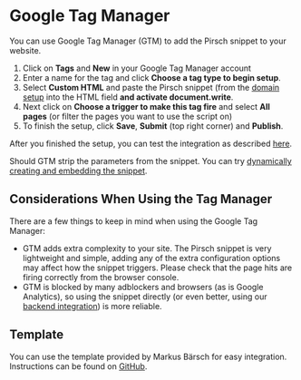 # Google Tag Manager

You can use Google Tag Manager (GTM) to add the Pirsch snippet to your website.

1. Click on **Tags** and **New** in your Google Tag Manager account
2. Enter a name for the tag and click **Choose a tag type to begin setup**.
3. Select **Custom HTML** and paste the Pirsch snippet (from the [domain setup](/get-started/frontend-integration#add-pirsch-to-your-website) into the HTML field **and activate document.write**.
4. Next click on **Choose a trigger to make this tag fire** and select **All pages** (or filter the pages you want to use the script on)
5. To finish the setup, click **Save**, **Submit** (top right corner) and **Publish**.

After you finished the setup, you can test the integration as described [here](/get-started/frontend-integration#test-the-integration).

Should GTM strip the parameters from the snippet. You can try [dynamically creating and embedding the snippet](https://support.google.com/tagmanager/thread/18040523/what-attributes-are-preserved-on-custom-html-tags-and-what-attributes-are-stripped?hl=en).

## Considerations When Using the Tag Manager

There are a few things to keep in mind when using the Google Tag Manager:

* GTM adds extra complexity to your site. The Pirsch snippet is very lightweight and simple, adding any of the extra configuration options may affect how the snippet triggers. Please check that the page hits are firing correctly from the browser console.
* GTM is blocked by many adblockers and browsers (as is Google Analytics), so using the snippet directly (or even better, using our [backend integration](/get-started/backend-integration)) is more reliable.

## Template

You can use the template provided by Markus Bärsch for easy integration. Instructions can be found on [GitHub](https://github.com/mbaersch/pirsch-tag-server).
